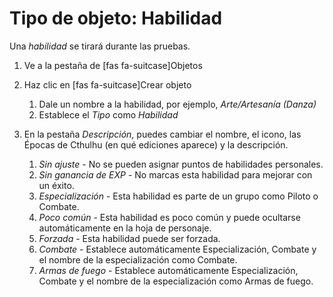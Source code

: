 # Tipo de objeto: Habilidad

Una _habilidad_ se tirará durante las pruebas.

1. Ve a la pestaña de [fas fa-suitcase]Objetos
2. Haz clic en [fas fa-suitcase]Crear objeto

    1. Dale un nombre a la habilidad, por ejemplo, _Arte/Artesanía (Danza)_
    2. Establece el _Tipo_ como _Habilidad_

3. En la pestaña _Descripción_, puedes cambiar el nombre, el icono, las Épocas de Cthulhu (en qué ediciones aparece) y la descripción.

    1. _Sin ajuste_ - No se pueden asignar puntos de habilidades personales.
    2. _Sin ganancia de EXP_ - No marcas esta habilidad para mejorar con un éxito.
    3. _Especialización_ - Esta habilidad es parte de un grupo como Piloto o Combate.
    4. _Poco común_ - Esta habilidad es poco común y puede ocultarse automáticamente en la hoja de personaje.
    5. _Forzada_ - Esta habilidad puede ser forzada.
    6. _Combate_ - Establece automáticamente Especialización, Combate y el nombre de la especialización como Combate.
    7. _Armas de fuego_ - Establece automáticamente Especialización, Combate y el nombre de la especialización como Armas de fuego.
